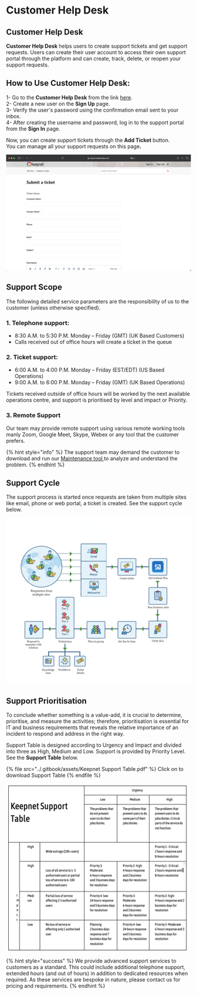 # Customer Help Desk

## Customer Help Desk

**Customer Help Desk** helps users to create support tickets and get support requests. Users can create their user account to access their own support portal through the platform and can create, track, delete, or reopen your support requests. &#x20;

## How to Use **Customer Help Desk**:&#x20;

1-  Go to the **Customer Help Desk** from the link [here](https://support.keepnetlabs.com/portal/en/home).\
2- Create a new user on the **Sign Up** page.\
3- Verify the user's password using the confirmation email sent to your inbox.\
4- After creating the username and password, log in to the support portal from the **Sign In** page.

Now, you can create support tickets through the **Add Ticket** button.\
You can manage all your support requests on this pag&#x65;**.**

![Figure 1. Keepnet Support Portal](<../.gitbook/assets/Screenshot 2025-03-18 at 12.00.46.png>)

## Support Scope

The following detailed service parameters are the responsibility of us to the customer (unless otherwise specified).&#x20;

### 1.  Telephone support:&#x20;

* 8:30 A.M. to 5:30 P.M. Monday – Friday (GMT) (UK Based Customers)&#x20;
* Calls received out of office hours will create a ticket in the queue&#x20;

### 2. Ticket support:&#x20;

* 6:00 A.M. to 4:00 P.M. Monday – Friday (EST/EDT) (US Based Operations)&#x20;
* 9:00 A.M. to 6:00 P.M. Monday – Friday (GMT) (UK Based Operations)&#x20;

Tickets received outside of office hours will be worked by the next available operations centre, and support is prioritised by level and impact or Priority.

### 3. Remote Support

Our team may provide remote support using various remote working tools manly Zoom, Google Meet, Skype, Webex or any tool that the customer prefers. &#x20;

{% hint style="info" %}
The support team may demand the customer to download and run our [Maintenance tool ](../next-generation-product/miscellaneous/maintenance-tool.md)to analyze and understand the problem.
{% endhint %}

## Support Cycle

The support process is started once requests are taken from multiple sites like email,  phone or web portal, a ticket is created. See the support cycle below.

![Figure 3. Support Cycle](<../.gitbook/assets/Keepnet Support Chart (1) (1).png>)

## Support Prioritisation

To conclude whether something is a value-add, it is crucial to determine, prioritise, and measure the activities; therefore, prioritisation is essential for IT and business requirements that reveals the relative importance of an incident to respond and address in the right way.

Support Table is designed according to Urgency and Impact and divided into three as High, Medium and Low. Support is provided by Priority Level. See the  **Support Table** below.&#x20;

{% file src="../.gitbook/assets/Keepnet Support Table.pdf" %}
Click on to download Support Table
{% endfile %}

![Figure 2. Keepnet Support Table](<../.gitbook/assets/Screen Shot 2020-04-27 at 17.42.13.png>)

{% hint style="success" %}
We provide advanced support services to customers as a standard. This could include additional telephone support, extended hours (and out of hours) in addition to dedicated resources when required. As these services are bespoke in nature, please contact us for pricing and requirements.
{% endhint %}
